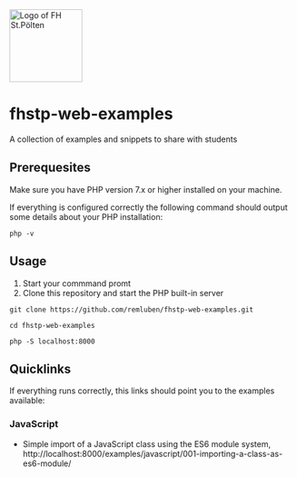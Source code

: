 <img src="https://www.fhstp.ac.at/de/mediathek/bilder/ueber-uns/presse/fh-logo.jpg" alt="Logo of FH St.Pölten" width="128"/>

# fhstp-web-examples

A collection of examples and snippets to share with students

## Prerequesites

Make sure you have PHP version 7.x or higher installed on your machine. 

If everything is configured correctly the following command should output some details about your PHP installation:

```shell
php -v
```

## Usage

1. Start your commmand promt
1. Clone this repository and start the PHP built-in server 

```shell
git clone https://github.com/remluben/fhstp-web-examples.git

cd fhstp-web-examples

php -S localhost:8000
```

## Quicklinks

If everything runs correctly, this links should point you to the examples available:

### JavaScript

* Simple import of a JavaScript class using the ES6 module system, http://localhost:8000/examples/javascript/001-importing-a-class-as-es6-module/
